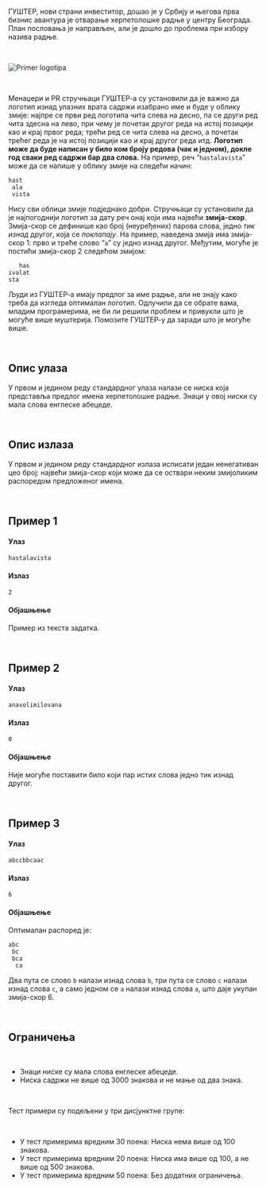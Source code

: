ГУШТЕР, нови страни инвеститор, дошао је у Србију и његова прва бизнис авантура је отварање херпетолошке радње у центру Београда.
План пословања је направљен, али је дошло до проблема при избору назива радње.

<br>

![Primer logotipa](https://petljamediastorage.blob.core.windows.net/competitionimages/hastalavista%20(1).png)

<br>

Менаџери и PR стручњаци ГУШТЕР-а су установили да је важно да логотип изнад улазних врата садржи изабрано име и буде у облику змије: најпре се први ред логотипа чита слева на десно, па се други ред чита здесна на лево, при чему је почетак другог реда на истој позицији као и крај првог реда; трећи ред се чита слева на десно, а почетак трећег реда је на истој позицији као и крај другог реда итд.
**Логотип може да буде написан у било ком броју редова (чак и једном), докле год сваки ред садржи бар два слова.**
На пример, реч “`hastalavista`” може да се напише у облику змије на следећи начин:
```
hast
 ala
 vista
```
Нису сви облици змије подједнако добри.
Стручњаци су установили да је најпогоднији логотип за дату реч онај који има највећи **змија-скор**.
Змија-скор се дефинише као број (неуређених) парова слова, једно *тик изнад* другог, која се *поклапају*.
На пример, наведена змија има змија-скор 1: прво и треће слово “`а`” су једно изнад другог. Међутим, могуће је постићи змија-скор 2 следећом змијом:
```
   has
ivalat
sta
```
Људи из ГУШТЕР-а имају предлог за име радње, али не знају како треба да изгледа оптималан логотип.
Одлучили да се обрате вама, младим програмерима, не би ли решили проблем и привукли што је могуће више муштерија.
Помозите ГУШТЕР-у да заради што је могуће више.

<br>

## Опис улаза
У првом и једином реду стандардног улаза налази се ниска која представља предлог имена херпетолошке радње.
Знаци у овој ниски су мала слова енглеске абецеде.

<br>

## Опис излаза
У првом и једином реду стандардног излаза исписати један ненегативан цео број: највећи змија-скор који може да се оствари неким змијоликим распоредом предложеног имена.

<br>

## Пример 1
#### Улаз
```
hastalavista
```

#### Излаз
```
2
```

#### Објашњење
Пример из текста задатка.

<br>

## Пример 2
#### Улаз
```
anavolimilovana
```

#### Излаз
```
0
```

#### Објашњење
Није могуће поставити било који пар истих слова једно тик изнад другог.

<br>

## Пример 3
#### Улаз
```
abccbbcaac
```

#### Излаз
```
6
```

#### Објашњење
Оптималан распоред је:
```
abc
 bc
 bca
  ca
```
Два пута се слово `b` налази изнад слова `b`, три пута се слово `c` налази изнад слова `c`, а само једном се `a` налази изнад слова `a`, што даје укупан змија-скор 6.

<br>

## Ограничења

<br>

- Знаци ниске су мала слова енглеске абецеде.
- Ниска садржи не више од $3000$ знакова и не мање од два знака.

<br>

Тест примери су подељени у три дисјунктне групе:

<br>

- У тест примерима вредним $30$ поена: Ниска нема више од $100$ знакова.
- У тест примерима вредним $20$ поена: Ниска има више од $100$, а не више од $500$ знакова.
- У тест примерима вредним $50$ поена: Без додатних ограничења.

